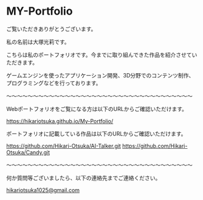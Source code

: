# MY-Portfolio
ご覧いただきありがとうございます。

私の名前は大塚光莉です。


こちらは私のポートフォリオです。今までに取り組んできた作品を紹介させていただきます。 

ゲームエンジンを使ったアプリケーション開発、3D分野でのコンテンツ制作、プログラミングなどを行っております。

～～～～～～～～～～～～～～～～～～～～～～～～～～～～～～～～～～～

Webポートフォリオをご覧になる方は以下のURLからご確認いただけます。

https://hikariotsuka.github.io/My-Portfolio/

ポートフォリオに記載している作品は以下のURLからご確認いただけます。

https://github.com/Hikari-Otsuka/AI-Talker.git
https://github.com/Hikari-Otsuka/Candy.git

～～～～～～～～～～～～～～～～～～～～～～～～～～～～～～～～～～～

何か質問等ございましたら、以下の連絡先までご連絡ください。

hikariotsuka1025@gmail.com
